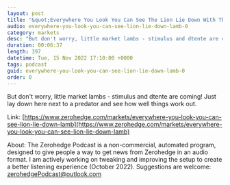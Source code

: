 ```yaml
---
layout: post
title: "&quot;Everywhere You Look You Can See The Lion Lie Down With The Lamb&quot;"
audio: everywhere-you-look-you-can-see-lion-lie-down-lamb-0
category: markets
desc: "But don't worry, little market lambs - stimulus and dtente are coming! Just lay down here next to a predator and see how well things work out."
duration: 00:06:37
length: 397
datetime: Tue, 15 Nov 2022 17:10:00 +0000
tags: podcast
guid: everywhere-you-look-you-can-see-lion-lie-down-lamb-0
order: 0
---
```

But don't worry, little market lambs - stimulus and dtente are coming! Just lay down here next to a predator and see how well things work out.

Link: [https://www.zerohedge.com/markets/everywhere-you-look-you-can-see-lion-lie-down-lamb](https://www.zerohedge.com/markets/everywhere-you-look-you-can-see-lion-lie-down-lamb)

About: The Zerohedge Podcast is a non-commercial, automated program, designed to give people a way to get news from Zerohedge in an audio format.  I am actively working on tweaking and improving the setup to create a better listening experience (October 2022).  Suggestions are welcome: [zerohedgePodcast@outlook.com](mailto:zerohedgePodcast@outlook.com)